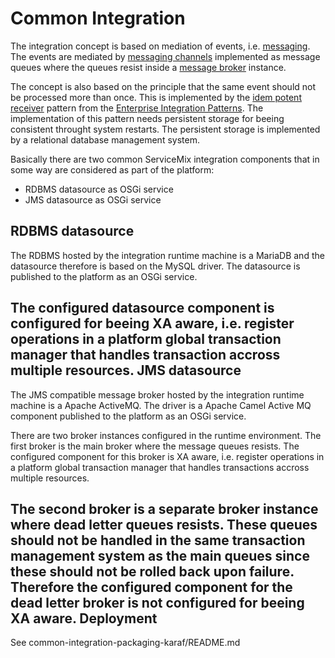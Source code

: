 Common Integration
==================
The integration concept is based on mediation of events, i.e. [messaging](http://www.enterpriseintegrationpatterns.com/patterns/messaging/Messaging.html). The events are mediated by [messaging channels](http://www.enterpriseintegrationpatterns.com/patterns/messaging/MessageChannel.html) implemented as message queues where the queues resist inside a [message broker](http://www.enterpriseintegrationpatterns.com/patterns/messaging/MessageBroker.html) instance.

The concept is also based on the principle that the same event should not be processed more than once. This is implemented by the [idem potent receiver](http://www.enterpriseintegrationpatterns.com/patterns/messaging/IdempotentReceiver.html) pattern from the [Enterprise Integration Patterns](http://www.eaipatterns.com). The implementation of this pattern needs persistent storage for beeing consistent throught system restarts. The persistent storage is implemented by a relational database management system.

Basically there are two common ServiceMix integration components that in some way are considered as part of the platform:

- RDBMS datasource as OSGi service
- JMS datasource as OSGi service

RDBMS datasource
----------------
The RDBMS hosted by the integration runtime machine is a MariaDB and the datasource therefore is based on the MySQL driver. The datasource is published to the platform as an OSGi service. 

The configured datasource component is configured for beeing XA aware, i.e. register operations in a platform global transaction manager that handles transaction accross multiple resources. 
JMS datasource
--------------
The JMS compatible message broker hosted by the integration runtime machine is a Apache ActiveMQ. The driver is a Apache Camel Active MQ component published to the platform as an OSGi service.

There are two broker instances configured in the runtime environment. The first broker is the main broker where the message queues resists. The configured component for this broker is XA aware, i.e. register operations in a platform global transaction manager that handles transactions accross multiple resources.

The second broker is a separate broker instance where dead letter queues resists. These queues should not be handled in the same transaction management system as the main queues since these should not be rolled back upon failure. Therefore the configured component for the dead letter broker is not configured for beeing XA aware.
Deployment
----------
See common-integration-packaging-karaf/README.md

